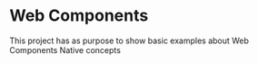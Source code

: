 # Web Components

This project has as purpose to show basic examples about Web Components Native concepts
